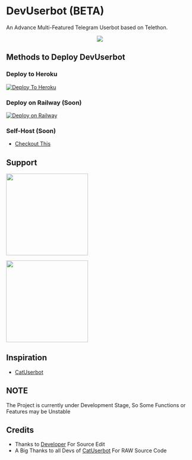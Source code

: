 # DevUserbot (BETA)
An Advance Multi-Featured Telegram Userbot based on Telethon.

<p align="center">
  <img src="https://telegra.ph/file/80c25e0e397d7cea278f1.jpg">
</p>

## Methods to Deploy DevUserbot
### Deploy to Heroku 
[![Deploy To Heroku](https://www.herokucdn.com/deploy/button.svg)](https://dashboard.heroku.com/new?template=https://github.com/Samarth-Dubey/DevUserBot)

### Deploy on Railway (Soon) 
[![Deploy on Railway](https://railway.app/button.svg)](https://railway.app/new/template?template=)

### Self-Host (Soon)
  - [Checkout This]()
  

## Support
   <a href="https://t.me/DevTgUb_Official/"><img src="https://img.shields.io/badge/Channel%20Support%3F-Soon-yellow?&style=flat-square?&logo=telegram" width=220px></a></p>
   <a href="https://t.me/DevTgUb_Support/"><img src="https://img.shields.io/badge/Group%20Support%3F-Soon-yellow?&style=flat-square?&logo=telegram" width=220px></a></p>
   
## Inspiration
   - [CatUserbot](https://github.com/TgCatUB/catuserbot)
   
## NOTE
The Project is currently under Development Stage, So Some Functions or Features may be Unstable

## Credits
   - Thanks to [Developer](https://github.com/samarth-dubey) For Source Edit
   - A Big Thanks to all Devs of [CatUserbot](https://github.com/TgCatUB/catuserbot) For RAW Source Code
